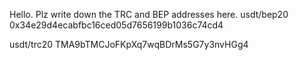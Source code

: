 Hello.
Plz write down the TRC and BEP addresses here.
usdt/bep20
0x34e29d4ecabfbc16ced05d7656199b1036c74cd4

usdt/trc20
TMA9bTMCJoFKpXq7wqBDrMs5G7y3nvHGg4

